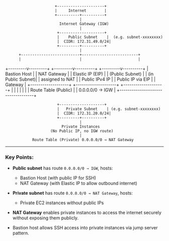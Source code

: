                          +---------------------+
                          |     Internet        |
                          +----------+----------+
                                     |
                            Internet Gateway (IGW)
                                     |
                           +--------------------+
                           |    Public Subnet    |  (e.g. subnet-xxxxxxxx)
                           |  CIDR: 172.31.49.0/24|
                           +---------+----------+
                                     |
          +--------------------------+-------------------------+
          |                          |                         |
+---------v---------+      +---------v----------+    +---------v----------+
|  Bastion Host     |      |  NAT Gateway       |    |  Elastic IP (EIP)  |
| (Public Subnet)   |      |  (in Public Subnet)|    |  assigned to NAT   |
| Public IPv4 IP    |      | Public IP via EIP  |    | Gateway            |
+-------------------+      +--------------------+    +--------------------+
         |                                   |
         |                                   |
         |                                   |
         |          Route Table (Public)     |
         |          0.0.0.0/0 → IGW          |
         +-----------------------------------+

                           +--------------------+
                           |   Private Subnet    | (e.g. subnet-xxxxxxxx)
                           |  CIDR: 172.31.20.0/24|
                           +---------+----------+
                                     |
                             Private Instances
                        (No Public IP, no IGW route)
                                     |
                Route Table (Private) 0.0.0.0/0 → NAT Gateway

---

### Key Points:

- **Public subnet** has route `0.0.0.0/0 → IGW`, hosts:
  - Bastion Host (with public IP for SSH)
  - NAT Gateway (with Elastic IP to allow outbound internet)
  
- **Private subnet** has route `0.0.0.0/0 → NAT Gateway`, hosts:
  - Private EC2 instances without public IPs
  
- **NAT Gateway** enables private instances to access the internet securely without exposing them publicly.

- Bastion host allows SSH access into private instances via jump server pattern.